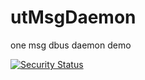 # utMsgDaemon
one msg dbus daemon demo

[![Security Status](https://www.murphysec.com/platform3/v3/badge/1609602644021956608.svg?t=1)](https://www.murphysec.com/accept?code=58053a6ae703c9ada6ee0712c05753be&type=1&from=2&t=2)
